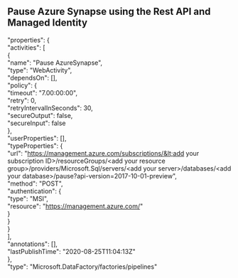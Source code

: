 ## Pause Azure Synapse using the Rest API and Managed Identity


"properties": { <br/>
        "activities": [ <br/>
            { <br/>
                "name": "Pause AzureSynapse", <br/>
                "type": "WebActivity", <br/>
                "dependsOn": [], <br/>
                "policy": { <br/>
                    "timeout": "7.00:00:00", <br/>
                    "retry": 0, <br/>
                    "retryIntervalInSeconds": 30, <br/>
                    "secureOutput": false, <br/>
                    "secureInput": false <br/>
                }, <br/>
                "userProperties": [], <br/>
                "typeProperties": { <br/>
                    "url": "https://management.azure.com/subscriptions/&lt;add your subscription ID>/resourceGroups/&lt;add your resource group>/providers/Microsoft.Sql/servers/&lt;add your server>/databases/&lt;add your database>/pause?api-version=2017-10-01-preview", <br/>
                    "method": "POST", <br/>
                    "authentication": { <br/>
                        "type": "MSI", <br/>
                        "resource": "https://management.azure.com/" <br/>
                    } <br/>
                } <br/>
            } <br/>
        ], <br/>
        "annotations": [], <br/>
        "lastPublishTime": "2020-08-25T11:04:13Z" <br/>
    }, <br/>
    "type": "Microsoft.DataFactory/factories/pipelines" <br/>
